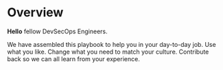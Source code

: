 # Overview

**Hello** fellow DevSecOps Engineers.  

We have assembled this playbook to help you in your day-to-day job.  Use what you like. Change what you need to match your culture. Contribute back so we can all learn from your experience. 


